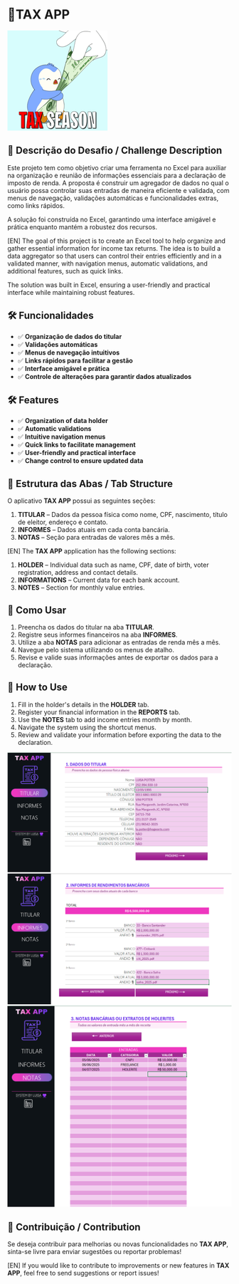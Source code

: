 # 💸TAX APP
![alt text](/images/image.png)


## 📌 Descrição do Desafio / Challenge Description
Este projeto tem como objetivo criar uma ferramenta no Excel para auxiliar na organização e reunião de informações essenciais para a declaração de imposto de renda. A proposta é construir um agregador de dados no qual o usuário possa controlar suas entradas de maneira eficiente e validada, com menus de navegação, validações automáticas e funcionalidades extras, como links rápidos.

A solução foi construída no Excel, garantindo uma interface amigável e prática enquanto mantém a robustez dos recursos.

[EN] The goal of this project is to create an Excel tool to help organize and gather essential information for income tax returns. The idea is to build a data aggregator so that users can control their entries efficiently and in a validated manner, with navigation menus, automatic validations, and additional features, such as quick links.

The solution was built in Excel, ensuring a user-friendly and practical interface while maintaining robust features.

## 🛠 Funcionalidades

- ✅ **Organização de dados do titular**
- ✅ **Validações automáticas**
- ✅ **Menus de navegação intuitivos**
- ✅ **Links rápidos para facilitar a gestão**
- ✅ **Interface amigável e prática**
- ✅ **Controle de alterações para garantir dados atualizados**
  
## 🛠 Features
- ✅ **Organization of data holder**
- ✅ **Automatic validations**
- ✅ **Intuitive navigation menus**
- ✅ **Quick links to facilitate management**
- ✅ **User-friendly and practical interface**
- ✅ **Change control to ensure updated data**

## 📂 Estrutura das Abas / Tab Structure

O aplicativo **TAX APP** possui as seguintes seções:
1. **TITULAR** – Dados da pessoa física como nome, CPF, nascimento, título de eleitor, endereço e contato.
2. **INFORMES** – Dados atuais em cada conta bancária.
3. **NOTAS** – Seção para entradas de valores mês a mês.

[EN] The **TAX APP** application has the following sections:
1. **HOLDER** – Individual data such as name, CPF, date of birth, voter registration, address and contact details.
2. **INFORMATIONS** – Current data for each bank account.
3. **NOTES** – Section for monthly value entries.

## 🚀 Como Usar

1. Preencha os dados do titular na aba **TITULAR**.
2. Registre seus informes financeiros na aba **INFORMES**.
3. Utilize a aba **NOTAS** para adicionar as entradas de renda mês a mês.
4. Navegue pelo sistema utilizando os menus de atalho.
5. Revise e valide suas informações antes de exportar os dados para a declaração.

## 🚀 How to Use

1. Fill in the holder's details in the **HOLDER** tab.
2. Register your financial information in the **REPORTS** tab.
3. Use the **NOTES** tab to add income entries month by month.
4. Navigate the system using the shortcut menus.
5. Review and validate your information before exporting the data to the declaration.

![alt text](/images/titular.png)
![alt text](/images/informes.png)
![alt text](/images/notas.png)

## 🤝 Contribuição / Contribution

Se deseja contribuir para melhorias ou novas funcionalidades no **TAX APP**, sinta-se livre para enviar sugestões ou reportar problemas!

[EN] If you would like to contribute to improvements or new features in **TAX APP**, feel free to send suggestions or report issues!

